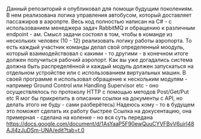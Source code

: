 Данный репозиторий я опубликовал для помощи будущим поколениям. В нем реализована логика управления автобусом, который доставляет пассажиров в аэропрте. 
Весь код полностью написан на C# - с использованием менеджера задач RabbitMQ и обращению к различным endpoint - ам.
Смысл задачи состоял в том, чтобы в команде из нескольких человек (10 - 12) реализовать логику работы аэропорта.
То есть каждый участник команды делал свой определенный моодуль, который взаимодействовал с какими - то другими - в конечном итоге должен получиться рабочий аэропорт.
Как вы уже догадались система должна быть распределённой и каждый модуль должен запускаться на отдельном устройстве или с использованием виртуальных машин.
В своей программе я использовал обращение к нескольким модулям - например Ground Control или Handling Supervisor etc - оно осуществлялось по протоколу HTTP с помощью методов Post/Get/Put etc
Я мог бы прикрепить в описании ссылки на документы с API, но делать этого не буду - сами разберётесь)
Надеюсь кому - то в будущем это поможет сделать их работу быстрее
Ссылка на докусентацию, она примерная - сделана на коленке - но вся суть передана 
https://docs.google.com/document/d/1AsYaaP5F90ewQuuCYVFBvV6uirI48AJI4zJuDSm-UNA/edit?tab=t.0

